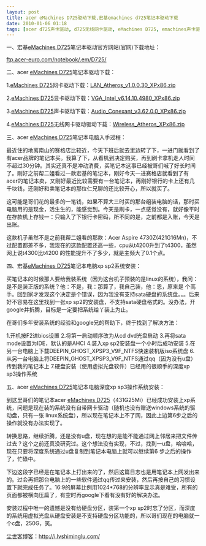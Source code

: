 ```yaml
---
layout: post
title: acer eMachines D725驱动下载,宏基emachines d725笔记本驱动下载
date: 2010-01-06 01:18
tags: [acer d725声卡驱动, d725无线网卡驱动, eMachines D725, emachines声卡驱动, emachines网卡驱动, 下载, 宏基d725声卡驱动, 宏基d725网卡驱动, 宏基d725驱动下载, 电脑网络, 驱动]
---
```

一、宏基<a href="http://i.lvshiminglu.com/tag/emachines-d725" target="_self">eMachines D725</a>笔记本驱动官方网站(官网)下载地址：

<a href="ftp://ftp.acer-euro.com/notebook/.em/D725/" target="_blank">ftp.acer-euro.com/notebook/.em/D725/</a>

二、acer <a href="http://i.lvshiminglu.com/tag/emachines-d725" target="_self">eMachines D725</a>笔记本驱动下载：

1.<a href="http://i.lvshiminglu.com/tag/emachines-d725" target="_self">eMachines D725</a>网卡驱动下载：<a href="ftp://ftp.acer-euro.com/notebook/.em/D725/XP%20SP3/05.%20LAN_Atheros_v1.0.0.30_XPx86_v1.0.0.38_VISTAx86x64.zip" target="_blank">LAN_Atheros_v1.0.0.30_XPx86.zip</a>

2.<a href="http://i.lvshiminglu.com/tag/emachines-d725" target="_self">eMachines D725</a>显卡驱动下载：<a href="ftp://ftp.acer-euro.com/notebook/.em/D725/XP%20SP3/02.%20VGA_Intel_v6.14.10.4980_XPx86.zip" target="_blank">VGA_Intel_v6.14.10.4980_XPx86.zip</a>

3.<a href="http://i.lvshiminglu.com/tag/emachines-d725" target="_self">eMachines D725</a>声卡驱动下载：<a href="ftp://ftp.acer-euro.com/notebook/.em/D725/XP%20SP3/04.%20Audio_Conexant_v3.62.0.0_XPx86.zip" target="_blank">Audio_Conexant_v3.62.0.0_XPx86.zip</a>

4.<a href="http://i.lvshiminglu.com/tag/emachines-d725" target="_self">eMachines D725</a>无线网卡驱动驱动下载：<a href="ftp://ftp.acer-euro.com/notebook/.em/D725/XP%20SP3/10.%20Wireless_Atheros_v5.3.0.45_XPx86.zip" target="_blank">Wireless_Atheros_XPx86.zip</a>

三、acer <a href="http://i.lvshiminglu.com/tag/emachines-d725" target="_self">eMachines D725</a>笔记本电脑入手过程：

最近住的地离南山的赛格店比较近，今天下班后就去里边转了下，一进门就看到了有acer品牌的笔记本买。我算了下，从看机到决定购买，再到刷卡拿机走人时间不超过30分钟。其实还真不是冲动消费，买笔记本这事已经被哥们喊了好长时间了。刚好之前帮二姐看过一款宏基的笔记本，刚好今天一进赛格店就看到了有acer的笔记本卖，又刚好最近比较需要有一台笔记本，再刚好银行的卡上还有几千块钱，还刚好和卖笔记本的那位仁兄聊的还比较开心，所以就买了。

这可能是哥们花的最多的一笔钱，如果不算大三时买的那台组装电脑的话，那时买电脑用的是现金，活生生的，能感觉到。今天是刷卡，一点感觉没有，就好像平时在存款机上存钱一：只输入了下银行卡密码，所不同的是，之前都是入账，今天是出账。

这款机子虽然不是之前我帮二姐看的那款：Acer Aspire 4730Z(421G16Mn)，不过配置都差不多，我现在的这款配置还高一些，cpu从t4200升到了t4300，虽然网上说t4300比t4200 的性能提升不了多少，就是主频大了0.1个点。

四、宏基<a href="http://i.lvshiminglu.com/tag/emachines-d725" target="_self">eMachines D725</a>笔记本电脑xp sp2系统安装：

买笔记本的时候那人要给我装系统（因为这台机子预装的是linux的系统），我问：是不是装正版的系统？他：不是，我：那算了，我自己装，他：恩，原来是 个高手。回到家才发现这个决定是个错误，因为我没有支持sata硬盘的系统盘。。。后来好不容易在这里找到一张xp  sp2的安装盘，不支持sata硬盘格式的。没办法，开google并折腾，目标是一定要把系统给丫装上为止。

在哥们多年安装系统的经验和google兄的帮助下，终于找到了解决方法：

1.开机按F2进bios设置
2.将第一启动顺序改为从cd dvd光盘启动
3.再将sata mode设置为IDE，默认的是AHCI
4.装入xp sp2安装盘一个小时后成功安装
5.在另一台电脑上下载DEEPIN_GHOST_XPSP3_V9F_NTFS快速装机版iso系统盘
6.从另一台电脑上将DEEPIN_GHOST_XPSP3_V9F_NTFS通过qq（因为没有u盘）传到我的笔记本上
7.硬盘安装（使用虚拟光盘软件）已经用的很顺手的深度xp sp3操作系统

五、acer <a href="http://i.lvshiminglu.com/tag/emachines-d725" target="_self">eMachines D725</a>笔记本电脑深度xp sp3操作系统安装：

到这里哥们的笔记本acer <a href="http://i.lvshiminglu.com/tag/emachines-d725" target="_self">eMachines D725</a>（431G25Mi）已经成功安装上xp系统，问题是现在装的系统没有自带网卡驱动（随机也没有赠送windows系统的驱动盘，只有一张 linux系统盘），所以现在笔记本上不了网，因此上边第6步之后的操作就没有办法实现了。

转换思路，继续折腾，还是没有u盘，现在想的是能不能通过网上邻居来把文件传过去？这个之前还真没研究过。这个想法没有实现，不过，找到一u盘，哈哈哈，现在只要将深度系统通过u盘复制到笔记本电脑上就可以继续第6 步之后的操作了，忙碌中。

下边这段字已经是在笔记本上打出来的了，然后这篇日志也是用笔记本上网发出来的。过会再把那台电脑上的一些软件通过qq传过来安装，然后再按自己的习惯设置下就完成任务了。16:9的屏幕比例用1024*768的分辨率显示真是难受，所有的页面都被横向压扁了，有空时再google下看有没有好的解决办法。

安装过程中唯一的遗憾是没有给硬盘分区，装第一个xp sp2时忘了分区，而深度的系统用虚拟光盘从硬盘安装是不支持硬盘分区功能的，所以哥们现在的电脑就一个c盘，250G，笑。

<a href="http://i.lvshiminglu.com/">尘世客博客</a>：<a href="http://i.lvshiminglu.com/">http://i.lvshiminglu.com/</a>

